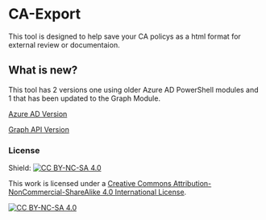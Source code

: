 # CA-Export
This tool is designed to help save your CA policys as a html format for external review or documentaion. 

## What is new?
This tool has 2 versions one using older Azure AD PowerShell modules and 1 that has been updated to the Graph Module. 

[Azure AD Version](https://github.com/dougsbaker/CA-Export/blob/main/Export-CaPolicy.v1.ps1)

[Graph API Version](https://github.com/dougsbaker/CA-Export/blob/main/Export-CaPolicy.MSGraph.ps1)




### License

Shield: [![CC BY-NC-SA 4.0][cc-by-nc-sa-shield]][cc-by-nc-sa]

This work is licensed under a
[Creative Commons Attribution-NonCommercial-ShareAlike 4.0 International License][cc-by-nc-sa].

[![CC BY-NC-SA 4.0][cc-by-nc-sa-image]][cc-by-nc-sa]

[cc-by-nc-sa]: http://creativecommons.org/licenses/by-nc-sa/4.0/
[cc-by-nc-sa-image]: https://licensebuttons.net/l/by-nc-sa/4.0/88x31.png
[cc-by-nc-sa-shield]: https://img.shields.io/badge/License-CC%20BY--NC--SA%204.0-lightgrey.svg
